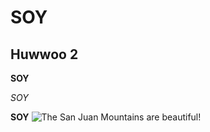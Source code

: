 # SOY
## Huwwoo 2
**SOY**

*SOY*

**SOY**
![The San Juan Mountains are beautiful!](/assets/images/san-juan-mountains.jpg "San Juan Mountains")
